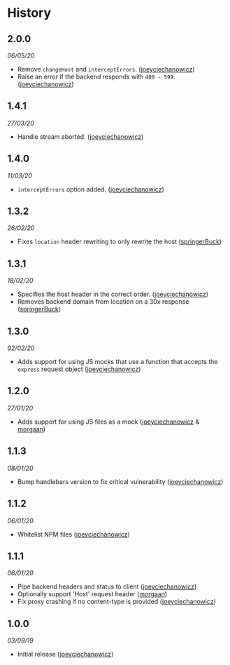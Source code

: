 # History

## 2.0.0
_06/05/20_

- Remove `changeHost` and `interceptErrors`. ([joeyciechanowicz](https://github.com/joeyciechanowicz))
- Raise an error if the backend responds with `400 - 599`. ([joeyciechanowicz](https://github.com/joeyciechanowicz))

## 1.4.1
_27/03/20_

- Handle stream aborted. ([joeyciechanowicz](https://github.com/joeyciechanowicz))

## 1.4.0
_11/03/20_

- `interceptErrors` option added. ([joeyciechanowicz](https://github.com/joeyciechanowicz))

## 1.3.2
_26/02/20_

- Fixes `location` header rewriting to only rewrite the host ([springerBuck](https://github.com/springerBuck))

## 1.3.1
_18/02/20_

- Specifies the host header in the correct order. ([joeyciechanowicz](https://github.com/joeyciechanowicz))
- Removes backend domain from location on a 30x response ([springerBuck](https://github.com/springerBuck))

## 1.3.0
_02/02/20_

- Adds support for using JS mocks that use a function that accepts the `express` request object ([joeyciechanowicz](https://github.com/joeyciechanowicz))

## 1.2.0
_27/01/20_

- Adds support for using JS files as a mock ([joeyciechanowicz](https://github.com/joeyciechanowicz) & [morgaan](https://github.com/morgaan))

## 1.1.3
_08/01/20_

- Bump handlebars version to fix critical vulnerability ([joeyciechanowicz](https://github.com/joeyciechanowicz))

## 1.1.2
_06/01/20_

- Whitelist NPM files ([joeyciechanowicz](https://github.com/joeyciechanowicz))

## 1.1.1
_06/01/20_

- Pipe backend headers and status to client ([joeyciechanowicz](https://github.com/joeyciechanowicz))
- Optionally support 'Host' request header ([morgaan](https://github.com/morgaan))
- Fix proxy crashing if no content-type is provided ([joeyciechanowicz](https://github.com/joeyciechanowicz))

## 1.0.0
_03/09/19_

- Initial release ([joeyciechanowicz](https://github.com/joeyciechanowicz))
